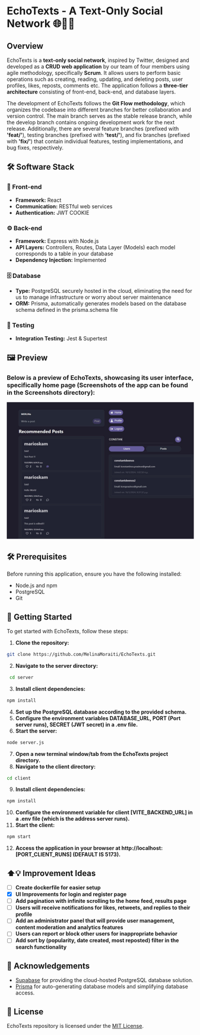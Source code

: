 # EchoTexts - A Text-Only Social Network 🌐💬📲

## Overview
EchoTexts is a **text-only social network**, inspired by Twitter, designed and developed as a **CRUD web application** by our team of four members using agile methodology, specifically **Scrum**. It allows users to perform basic operations such as creating, reading, updating, and deleting posts, user profiles, likes, reposts, comments etc. The application follows a **three-tier architecture** consisting of front-end, back-end, and database layers.

The development of EchoTexts follows the **Git Flow methodology**, which organizes the codebase into different branches for better collaboration and version control. The main branch serves as the stable release branch, while the develop branch contains ongoing development work for the next release. Additionally, there are several feature branches (prefixed with **'feat/'**), testing branches (prefixed with **'test/'**), and fix branches (prefixed with **'fix/'**) that contain individual features, testing implementations, and bug fixes, respectively.

## 🛠️ Software Stack 

### 📱 Front-end
- **Framework:** React
- **Communication:** RESTful web services
- **Authentication:** JWT COOKIE

### ⚙️ Back-end 
- **Framework:** Express with Node.js
- **API Layers:** Controllers, Routes, Data Layer (Models) each model corresponds to a table in your database
- **Dependency Injection:** Implemented

### 🗄️ Database 
- **Type:** PostgreSQL securely hosted in the cloud, eliminating the need for us to manage infrastructure or worry about server maintenance
- **ORM:** Prisma, automatically generates models based on the database schema defined in the prisma.schema file

### 🧪 Testing 
- **Integration Testing:** Jest & Supertest

## 🖼️ Preview
### Below is a preview of EchoTexts, showcasing its user interface, specifically home page (Screenshots of the app can be found in the Screenshots directory):
![Home Page](Screenshots/home_page.jpeg)

## 🛠 Prerequisites 
Before running this application, ensure you have the following installed:

- Node.js and npm
- PostgreSQL
- Git

## 🚀 Getting Started 

To get started with EchoTexts, follow these steps:

1. **Clone the repository:**
  ```bash
  git clone https://github.com/MelinaMoraiti/EchoTexts.git
  ```
2. **Navigate to the server directory:**
  ```bash
   cd server
  ```
3. **Install client dependencies:**
  ```bash
  npm install
  ```
4. **Set up the PostgreSQL database according to the provided schema.**
5. **Configure the environment variables DATABASE_URL, PORT (Port server runs), SECRET (JWT secret) in a .env file.**
6. **Start the server:**
  ```bash
  node server.js
  ```
7. **Open a new terminal window/tab from the EchoTexts project directory.**
8. **Navigate to the client directory:**
  ```bash
  cd client
  ````
9. **Install client dependencies:**
  ```bash
  npm install
  ```
10. **Configure the environment variable for client [VITE_BACKEND_URL]  in a .env file (which is the address server runs).**
11. **Start the client:**
  ```bash
  npm start
  ```
12. **Access the application in your browser at http://localhost:[PORT_CLIENT_RUNS] (DEFAULT IS 5173).**

## ⬆️💡 Improvement Ideas
- [ ] **Create dockerfile for easier setup**
- [x] **UI Improvements for login and register page**
- [ ] **Add pagination with infinite scrolling to the home feed, results page**
- [ ] **Users will receive notifications for likes, retweets, and replies to their profile**
- [ ] **Add an administrator panel that will provide user management, content moderation and analytics features**
- [ ] **Users can report or block other users for inappropriate behavior**
- [ ] **Add sort by (popularity, date created, most reposted) filter in the search functionality**

## 🙏 Acknowledgements 

- [Supabase](https://supabase.io) for providing the cloud-hosted PostgreSQL database solution.
- [Prisma](https://prisma.io) for auto-generating database models and simplifying database access.

## 📄 License 
EchoTexts repository is licensed under the [MIT License](./LICENSE).
